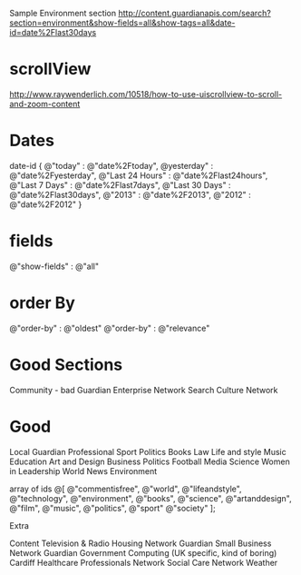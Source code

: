 
Sample Environment section
http://content.guardianapis.com/search?section=environment&show-fields=all&show-tags=all&date-id=date%2Flast30days

# scrollView

http://www.raywenderlich.com/10518/how-to-use-uiscrollview-to-scroll-and-zoom-content


# Dates

date-id
{ @"today" : @"date%2Ftoday",
    @yesterday" : @"date%2Fyesterday",
    @"Last 24 Hours" : @"date%2Flast24hours",
    @"Last 7 Days" : @"date%2Flast7days",
    @"Last 30 Days" : @"date%2Flast30days",
    @"2013" : @"date%2F2013",
    @"2012" : @"date%2F2012" }
    


# fields
@"show-fields" : @"all"

# order By
@"order-by" : @"oldest"
@"order-by" : @"relevance"




# Good Sections


Community - bad
Guardian Enterprise Network
Search
Culture Network

Good
=====
Local
Guardian Professional
Sport
Politics
Books
Law
Life and style
Music
Education
Art and Design
Business
Politics
Football
Media
Science
Women in Leadership
World News
Environment


array of ids
@[ @"commentisfree",
    @"world",
    @"lifeandstyle",
    @"technology",
    @"environment",
    @"books",
    @"science",
    @"artanddesign",
    @"film",
    @"music",
    @"politics",
    @"sport"
    @"society"
];

Extra


Content
Television & Radio
Housing Network
Guardian Small Business Network
Guardian Government Computing (UK specific, kind of boring)
Cardiff
Healthcare Professionals Network
Social Care Network
Weather